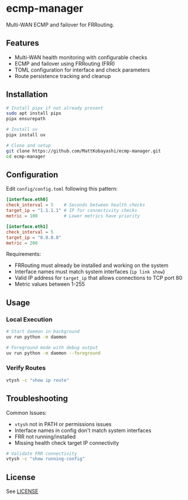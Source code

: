 # ecmp-manager

Multi-WAN ECMP and failover for FRRouting.

## Features

- Multi-WAN health monitoring with configurable checks
- ECMP and failover using FRRouting (FRR)
- TOML configuration for interface and check parameters
- Route persistence tracking and cleanup

## Installation

```bash
# Install pipx if not already present
sudo apt install pipx
pipx ensurepath

# Install uv
pipx install uv

# Clone and setup
git clone https://github.com/MattKobayashi/ecmp-manager.git
cd ecmp-manager
```

## Configuration

Edit `config/config.toml` following this pattern:

```toml
[interface.eth0]
check_interval = 5    # Seconds between health checks
target_ip = "1.1.1.1" # IP for connectivity checks
metric = 100          # Lower metrics have priority

[interface.eth1]
check_interval = 5
target_ip = "8.8.8.8"
metric = 200
```

Requirements:

- FRRouting must already be installed and working on the system
- Interface names must match system interfaces (`ip link show`)
- Valid IP address for `target_ip` that allows connections to TCP port 80
- Metric values between 1-255

## Usage

### Local Execution

```bash
# Start daemon in background
uv run python -m daemon

# Foreground mode with debug output
uv run python -m daemon --foreground
```

### Verify Routes

```bash
vtysh -c "show ip route"
```

## Troubleshooting

Common Issues:

- `vtysh` not in PATH or permissions issues
- Interface names in config don't match system interfaces
- FRR not running/installed
- Missing health check target IP connectivity

```bash
# Validate FRR connectivity
vtysh -c "show running-config"
```

## License

See [LICENSE](LICENSE)
